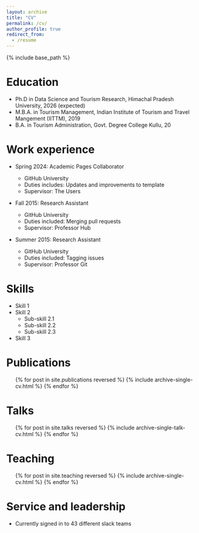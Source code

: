 ```yaml
---
layout: archive
title: "CV"
permalink: /cv/
author_profile: true
redirect_from:
  - /resume
---
```

{% include base_path %}

Education
=========

* Ph.D in Data Science and Tourism Research, Himachal Pradesh University, 2026 (expected)
* M.B.A. in Tourism Management, Indian Institute of Tourism and Travel Mangement (IITTM), 2019
* B.A. in Tourism Administration, Govt. Degree College Kullu, 20

Work experience
===============

* Spring 2024: Academic Pages Collaborator

  * GitHub University
  * Duties includes: Updates and improvements to template
  * Supervisor: The Users
* Fall 2015: Research Assistant

  * GitHub University
  * Duties included: Merging pull requests
  * Supervisor: Professor Hub
* Summer 2015: Research Assistant

  * GitHub University
  * Duties included: Tagging issues
  * Supervisor: Professor Git

Skills
======

* Skill 1
* Skill 2
  * Sub-skill 2.1
  * Sub-skill 2.2
  * Sub-skill 2.3
* Skill 3

Publications
============

<ul>{% for post in site.publications reversed %}
    {% include archive-single-cv.html %}
  {% endfor %}</ul>

Talks
=====

<ul>{% for post in site.talks reversed %}
    {% include archive-single-talk-cv.html  %}
  {% endfor %}</ul>

Teaching
========

<ul>{% for post in site.teaching reversed %}
    {% include archive-single-cv.html %}
  {% endfor %}</ul>

Service and leadership
======================

* Currently signed in to 43 different slack teams
